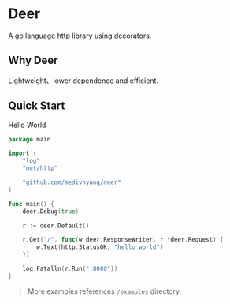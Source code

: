# Deer

A go language http library using decorators.

## Why Deer

Lightweight、lower dependence and efficient.

## Quick Start

Hello World

```go
package main

import (
	"log"
	"net/http"

	"github.com/medivhyang/deer"
)

func main() {
	deer.Debug(true)

	r := deer.Default()

	r.Get("/", func(w deer.ResponseWriter, r *deer.Request) {
		w.Text(http.StatusOK, "hello world")
	})

	log.Fatalln(r.Run(":8080"))
}
```

> More examples references `/examples` directory.